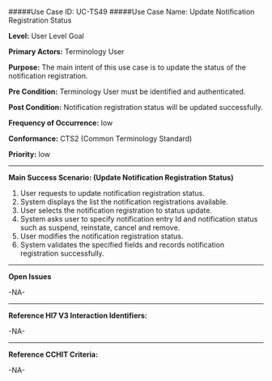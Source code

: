 #####Use Case ID: UC-TS49
#####Use Case Name: Update Notification Registration Status

**Level:**                     User Level Goal

**Primary Actors:**            Terminology User  

**Purpose:**                   The main intent of this use case is to update the status of the notification registration.

**Pre Condition:**             Terminology User must be identified and authenticated.

**Post Condition:**            Notification registration status will be updated successfully.

**Frequency of Occurrence:**   low

**Conformance:**             	 CTS2 (Common Terminology Standard)

**Priority:**                  low
__________________________________________________________
**Main Success Scenario: (Update Notification Registration Status)**

1.	User requests to update notification registration status.
2.	System displays the list the notification registrations available.
3.	User selects the notification registration to status update.
4.	System asks user to specify notification entry Id and notification status such as suspend, reinstate, cancel and remove.
5.	User modifies the notification registration status. 
7.	System validates the specified fields and records notification registration successfully.


_______________________________________________________________
**Open Issues**

-NA-
_______________________________________________________________
**Reference Hl7 V3 Interaction Identifiers:**

-NA-
_______________________________________________________________
**Reference CCHIT Criteria:**

-NA-
